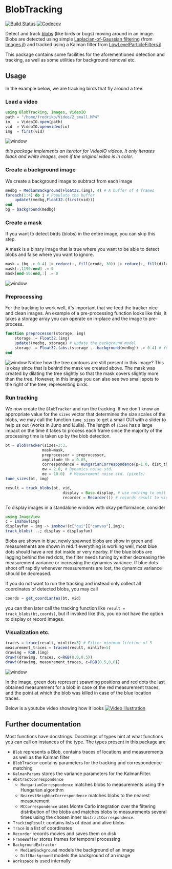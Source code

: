 # BlobTracking

[![Build Status](https://github.com/baggepinnen/BlobTracking.jl/workflows/CI/badge.svg)](https://github.com/baggepinnen/BlobTracking.jl/actions)
[![Codecov](https://codecov.io/gh/baggepinnen/BlobTracking.jl/branch/master/graph/badge.svg)](https://codecov.io/gh/baggepinnen/BlobTracking.jl)


Detect and track [blobs](https://en.wikipedia.org/wiki/Blob_detection) (like birds or bugs) moving around in an image. Blobs are detected using simple [Laplacian-of-Gaussian filtering](https://en.wikipedia.org/wiki/Blob_detection) (from [Images.jl](https://juliaimages.org/latest/function_reference/#Images.blob_LoG)) and tracked using a Kalman filter from [LowLevelParticleFilters.jl](https://github.com/baggepinnen/LowLevelParticleFilters.jl).

This package contains some facilities for the aforementioned detection and tracking, as well as some utilities for background removal etc.



## Usage
In the example below, we are tracking birds that fly around a tree.

### Load a video
```julia
using BlobTracking, Images, VideoIO
path = "/home/fredrikb/Video/2_small.MP4"
io   = VideoIO.open(path)
vid  = VideoIO.openvideo(io)
img  = first(vid)
```
![window](figs/img.jpg)

*this package implements an iterator for VideoIO videos. It only iterates black and white images, even if the original video is in color.*

### Create a background image
We create a background image to subtract from each image
```julia
medbg = MedianBackground(Float32.(img), 4) # A buffer of 4 frames
foreach(1:4) do i # Populate the buffer
    update!(medbg,Float32.(first(vid)))
end
bg = background(medbg)
```


### Create a mask
If you want to detect birds (blobs) in the entire image, you can skip this step.

A mask is a binary image that is true where you want to be able to detect blobs and false where you want to ignore.
```julia
mask = (bg .> 0.4) |> reduce(∘, fill(erode, 30)) |> reduce(∘, fill(dilate, 20))
mask[:,1190:end] .= 0
mask[end-50:end,:] .= 0
```
![window](figs/mask.png)

### Preprocessing
For the tracking to work well, it's important that we feed the tracker nice and clean images. An example of a pre-processing function looks like this, it takes a storage array you can operate on in-place and the image to pre-process.
```julia
function preprocessor(storage, img)
    storage .= Float32.(img)
    update!(medbg, storage) # update the background model
    storage .= Float32.(abs.(storage .- background(medbg)) .> 0.4) # You can save some computation by not calculating a new background image every sample
end
```
![window](figs/pre.png)
Notice how the tree contours are still present in this image? This is okay since that is behind the mask we created above. The mask was created by dilating the tree slightly so that the mask covers slightly more than the tree. However, in this image you can also see two small spots to the right of the tree, representing birds.

### Run tracking
We now create the `BlobTracker` and run the tracking. If we don't know an appropriate value for the `sizes` vector that determines the size scales of the blobs, we may call the function `tune_sizes` to get a small GUI with a slider to help us out (works in Juno and IJulia). The length of `sizes` has a large impact on the time it takes to process each frame since the majority of the processing time is taken up by the blob detection.
```julia
bt = BlobTracker(sizes=3:3,
                mask=mask,
                preprocessor = preprocessor,
                amplitude_th = 0.05,
                correspondence = HungarianCorrespondence(p=1.0, dist_th=2), # dist_th is the number of sigmas away from a predicted location a measurement is accepted.
                σw = 2.0, # Dynamics noise std.
                σe = 10.0)  # Measurement noise std. (pixels)
tune_sizes(bt, img)

result = track_blobs(bt, vid,
                         display = Base.display, # use nothing to omit displaying.
                         recorder = Recorder()) # records result to video on disk
```
To display images in a standalone window with okay performance, consider
```julia
using ImageView
c = imshow(img)
displayfun = img -> imshow!(c["gui"]["canvas"],img);
track_blobs(...; display = displayfun)
```
Blobs are shown in blue, newly spawned blobs are show in green and measurements are shown in red.If everything is working well, most blue dots should have a red dot inside or very nearby. If the blue blobs are lagging behind the red dots, the filter needs tuning by either decreasing the measurement variance or increasing the dynamics variance. If blue dots shoot off rapidly whenever measurements are lost, the dynamics variance should be decreased.

If you do not want to run the tracking and instead only collect all coordinates of detected blobs, you may call
```julia
coords = get_coordiantes(bt, vid)
```
you can then later call the tracking function like `result = track_blobs(bt,coords)`, but if invoked like this, you do not have the option to display or record images.


### Visualization etc.

```julia
traces = trace(result, minlife=5) # Filter minimum lifetime of 5
measurement_traces = tracem(result, minlife=5)
drawimg = RGB.(img)
draw!(drawimg, traces, c=RGB(0,0,0.5))
draw!(drawimg, measurement_traces, c=RGB(0.5,0,0))
```
![window](figs/traces.jpg)

In the image, green dots represent spawning positions and red dots the last obtained measurement for a blob in case of the red measurement traces, and the point at which the blob was killed in case of the blue location traces.

Below is a youtube video showing how it looks
[![Video illustration](https://img.youtube.com/vi/uKAURHYEWRs/0.jpg)](https://www.youtube.com/watch?v=uKAURHYEWRs)

## Further documentation
Most functions have docstrings. Docstrings of types hint at what functions you can call on instances of the type. The types present in this package are
- `Blob` represents a Blob, contains traces of locations and measurements as well as the Kalman filter
- `BlobTracker` contains parameters for the tracking and correspondence matching
- `KalmanParams` stores the variance parameters for the KalmanFilter.
- `AbstractCorrespondence`
    - `HungarianCorrespondence` matches blobs to measurements using the Hungarian algorithm
    - `NearestNeighborCorrespondence` matches blobs to the nearest measurement
    - `MCCorrespondence` uses Monte Carlo integration over the filtering distribution of the blobs and matches blobs to measurements several times using the chosen inner `AbstractCorrespondence`.
- `TrackingResult` contains lists of dead and alive blobs
- `Trace` is a list of coordinates
- `Recorder` records movies and saves them on disk
- `FrameBuffer` stores frames for temporal processing
- `BackgroundExtractor`
    - `MedianBackground` models the background of an image
    - `DiffBackground` models the background of an image
- `Workspace` is used internally
